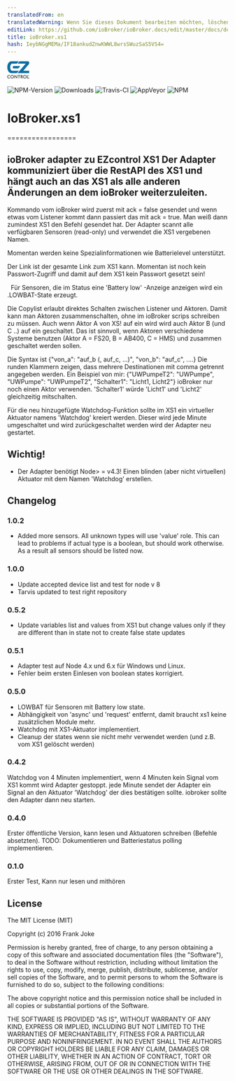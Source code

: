 ```yaml
---
translatedFrom: en
translatedWarning: Wenn Sie dieses Dokument bearbeiten möchten, löschen Sie bitte das Feld "translationsFrom". Andernfalls wird dieses Dokument automatisch erneut übersetzt
editLink: https://github.com/ioBroker/ioBroker.docs/edit/master/docs/de/adapterref/iobroker.xs1/README.md
title: ioBroker.xs1
hash: IeybNGgMEMa/IF18ankudZnwKWWL8wrsSWuzSaS5VS4=
---
```

![Logo](../../../en/adapterref/iobroker.xs1/admin/xs1.png)

![NPM-Version](http://img.shields.io/npm/v/iobroker.xs1.svg)
![Downloads](https://img.shields.io/npm/dm/iobroker.xs1.svg)
![Travis-CI](http://img.shields.io/travis/frankjoke/ioBroker.xs1/master.svg)
![AppVeyor](https://ci.appveyor.com/api/projects/status/github/frankjoke/ioBroker.xs1?branch=master&svg=true)
![NPM](https://nodei.co/npm/iobroker.xs1.png?downloads=true)

# IoBroker.xs1
=================

## ioBroker adapter zu EZcontrol XS1 Der Adapter kommuniziert über die RestAPI des XS1 und hängt auch an das XS1 als alle anderen Änderungen an dem ioBroker weiterzuleiten.
Kommando vom ioBroker wird zuerst mit ack = false gesendet und wenn etwas vom Listener kommt dann passiert das mit ack = true. Man weiß dann zumindest XS1 den Befehl gesendet hat.
Der Adapter scannt alle verfügbaren Sensoren (read-only) und verwendet die XS1 vergebenen Namen.

Momentan werden keine Spezialinformationen wie Batterielevel unterstützt.

Der Link ist der gesamte Link zum XS1 kann.
Momentan ist noch kein Passwort-Zugriff und damit auf dem XS1 kein Passwort gesetzt sein!

  Für Sensoren, die im Status eine 'Battery low' -Anzeige anzeigen wird ein .LOWBAT-State erzeugt.

Die Copylist erlaubt direktes Schalten zwischen Listener und Aktoren.
Damit kann man Aktoren zusammenschalten, ohne im ioBroker scrips schreiben zu müssen.
Auch wenn Aktor A von XS! auf ein wird wird auch Aktor B (und C ..) auf ein geschaltet.
Das ist sinnvoll, wenn Aktoren verschiedene Systeme benutzen (Aktor A = FS20, B = AB400, C = HMS) und zusammen geschaltet werden sollen.

Die Syntax ist {"von_a": "auf_b (, auf_c, ...)", "von_b": "auf_c", ....} Die runden Klammern zeigen, dass mehrere Destinationen mit comma getrennt angegeben werden.
Ein Beispiel von mir: {"UWPumpeT2": "UWPumpe", "UWPumpe": "UWPumpeT2", "Schalter1": "Licht1, Licht2"} ioBroker nur noch einen Aktor verwenden.
'Schalter1' würde 'Licht1' und 'Licht2' gleichzeitig mitschalten.

Für die neu hinzugefügte Watchdog-Funktion sollte im XS1 ein virtueller Aktuator namens 'Watchdog' kreiert werden.
Dieser wird jede Minute umgeschaltet und wird zurückgeschaltet werden wird der Adapter neu gestartet.

## Wichtig!
* Der Adapter benötigt Node> = v4.3!
Einen blinden (aber nicht virtuellen) Aktuator mit dem Namen 'Watchdog' erstellen.

## Changelog
### 1.0.2
* Added more sensors. All unknown types will use 'value' role. This can lead to problems if actual type is a boolean, but should work otherwise. As a result all sensors should be listed now.

### 1.0.0
* Update accepted device list and test for node v 8
* Tarvis updated to test right repository

### 0.5.2
* Update variables list and values from XS1 but change values only if they are different than in state not to create false state updates

### 0.5.1
* Adapter test auf Node 4.x und 6.x für Windows und Linux.
* Fehler beim ersten Einlesen von boolean states korrigiert.

### 0.5.0 
* LOWBAT für Sensoren mit Battery low state.
* Abhängigkeit von 'async' und 'request' entfernt, damit braucht xs1 keine zusätzlichen Module mehr.
* Watchdog mit XS1-Aktuator implementiert.
* Cleanup der states wenn sie nicht mehr verwendet werden (und z.B. vom XS1 gelöscht werden)

### 0.4.2
  Watchdog von 4 Minuten implementiert, wenn 4 Minuten kein Signal vom XS1 kommt wird Adapter gestoppt.
  jede Minute sendet der Adapter ein Signal an den Aktuator 'Watchdog' der dies bestätigen sollte.
  iobroker sollte den Adapter dann neu starten.
 
### 0.4.0
  Erster öffentliche Version, kann lesen und Aktuatoren schreiben (Befehle absetzten).
  TODO: Dokumentieren und Batteriestatus polling implementieren.

### 0.1.0
  Erster Test, Kann nur lesen und mithören

## License
The MIT License (MIT)

Copyright (c) 2016 Frank Joke

Permission is hereby granted, free of charge, to any person obtaining a copy
of this software and associated documentation files (the "Software"), to deal
in the Software without restriction, including without limitation the rights
to use, copy, modify, merge, publish, distribute, sublicense, and/or sell
copies of the Software, and to permit persons to whom the Software is
furnished to do so, subject to the following conditions:

The above copyright notice and this permission notice shall be included in
all copies or substantial portions of the Software.

THE SOFTWARE IS PROVIDED "AS IS", WITHOUT WARRANTY OF ANY KIND, EXPRESS OR
IMPLIED, INCLUDING BUT NOT LIMITED TO THE WARRANTIES OF MERCHANTABILITY,
FITNESS FOR A PARTICULAR PURPOSE AND NONINFRINGEMENT. IN NO EVENT SHALL THE
AUTHORS OR COPYRIGHT HOLDERS BE LIABLE FOR ANY CLAIM, DAMAGES OR OTHER
LIABILITY, WHETHER IN AN ACTION OF CONTRACT, TORT OR OTHERWISE, ARISING FROM,
OUT OF OR IN CONNECTION WITH THE SOFTWARE OR THE USE OR OTHER DEALINGS IN
THE SOFTWARE.